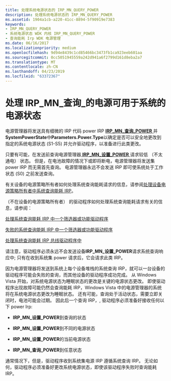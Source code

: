 ```yaml
---
title: 处理系统电源状态的 IRP_MN_QUERY_POWER
description: 处理系统电源状态的 IRP_MN_QUERY_POWER
ms.assetid: 1904a1cb-a220-41cc-8894-5f90919e7383
keywords:
- IRP_MN_QUERY_POWER
- 系统电源状态 WDK 内核 IRP_MN_QUERY_POWER
- 查询能耗 Irp WDK 电源管理
ms.date: 06/16/2017
ms.localizationpriority: medium
ms.openlocfilehash: 9d94e8439c1cd85466bc3473fb1ca923eeb601aa
ms.sourcegitcommit: 0cc5051945559a242d941a6f2799d161d8eba2a7
ms.translationtype: MT
ms.contentlocale: zh-CN
ms.lasthandoff: 04/23/2019
ms.locfileid: "63372367"
---
```

# <a name="handling-irpmnquerypower-for-system-power-states"></a>处理 IRP\_MN\_查询\_的电源可用于系统的电源状态





电源管理器将发送具有细微的 IRP 代码 power IRP [ **IRP\_MN\_查询\_POWER** ](https://msdn.microsoft.com/library/windows/hardware/ff551699)并**SystemPowerState**中**Parameters.Power.Type**以确定是否可以安全地更改到指定的系统电源状态 (S1-S5) 并允许驱动程序，以准备进行此类更改。

只要有可能，在发送前查询电源管理器[ **IRP\_MN\_设置\_POWER** ](https://msdn.microsoft.com/library/windows/hardware/ff551744)请求较低 （不太通电） 状态。 但是，在电池故障的情况下或即将断电，电源管理器将发送集 power IRP 而无需首先查询。 电源管理器永远不会发送 IRP 即可使系统处于工作状态 (S0) 之前发送查询。

有关设备的电源策略所有者如何处理系统查询能耗请求的信息，请参阅[处理设备电源策略所有者中系统查询能耗 IRP](handling-a-system-query-power-irp-in-a-device-power-policy-owner.md)。

（不在设备的电源策略所有者） 的驱动程序如何处理系统查询能耗请求有关的信息，请参阅：

[处理系统查询能耗 IRP 中一个筛选器或功能驱动程序](handling-a-system-query-power-irp-in-a-filter-or-function-driver.md)

[失败的系统查询能耗 IRP 中一个筛选器或功能驱动程序](failing-a-system-query-power-irp-in-a-filter-or-function-driver.md)

[处理系统查询能耗 IRP 总线驱动程序中](handling-a-system-query-power-irp-in-a-bus-driver.md)

请注意，驱动程序必须永远不会发送设备**IRP\_MN\_设置\_POWER**请求系统查询响应中; 只有在收到系统集 power 请求后，它会请求此类 IRP。

因为电源管理器将发送到系统上每个设备堆栈的系统查询 IRP，就可以一台设备的驱动程序可能会失败的查询，而其他设备的驱动程序成功完成。 从 Windows Vista 开始，对系统电源状态为睡眠状态的更改是关键的电源状态更改。 即使驱动程序出现故障可能仍然会查询能耗 IRP，Windows Vista 中的电源管理器的系统将在系统电源状态更改为睡眠状态。 还有可能，查询处于活动状态，需要立即关闭时，电池可能会过期。 因此后一个查询 IRP，, 驱动程序必须准备好接收任何以下 power Irp:

-   **IRP\_MN\_设置\_POWER**到查询的状态

-   **IRP\_MN\_设置\_POWER**到不同的电源状态

-   **IRP\_MN\_设置\_POWER**的当前电源状态

-   **IRP\_MN\_查询\_POWER**到任意状态

通常情况下，但是，驱动程序收到系统集电源 IRP 遵循系统查询 IRP。 无论如何，驱动程序必须准备好更改系统电源状态，即使该驱动程序失败时查询能耗 IRP。

 

 




